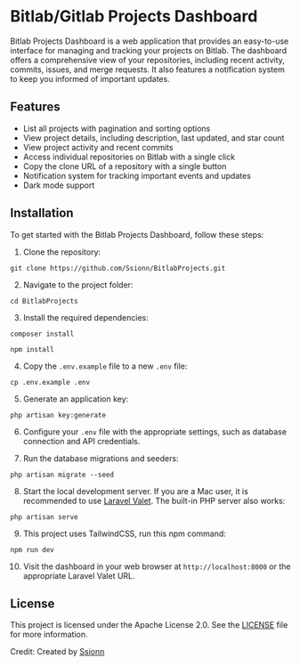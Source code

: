 # Bitlab/Gitlab Projects Dashboard

Bitlab Projects Dashboard is a web application that provides an easy-to-use interface for managing and tracking your projects on Bitlab. The dashboard offers a comprehensive view of your repositories, including recent activity, commits, issues, and merge requests. It also features a notification system to keep you informed of important updates.

## Features

- List all projects with pagination and sorting options
- View project details, including description, last updated, and star count
- View project activity and recent commits
- Access individual repositories on Bitlab with a single click
- Copy the clone URL of a repository with a single button
- Notification system for tracking important events and updates
- Dark mode support

## Installation

To get started with the Bitlab Projects Dashboard, follow these steps:

1. Clone the repository:

```git clone https://github.com/Ssionn/BitlabProjects.git```

2. Navigate to the project folder:

```cd BitlabProjects```


3. Install the required dependencies:

```composer install```

```npm install```

4. Copy the `.env.example` file to a new `.env` file:

```cp .env.example .env```


5. Generate an application key:

```php artisan key:generate```

6. Configure your `.env` file with the appropriate settings, such as database connection and API credentials.

7. Run the database migrations and seeders:

```php artisan migrate --seed```

8. Start the local development server. If you are a Mac user, it is recommended to use [Laravel Valet](https://laravel.com/docs/valet). The built-in PHP server also works:

```php artisan serve```

9. This project uses TailwindCSS, run this npm command:

```npm run dev```

10. Visit the dashboard in your web browser at `http://localhost:8000` or the appropriate Laravel Valet URL.

## License

This project is licensed under the Apache License 2.0. See the [LICENSE](LICENSE) file for more information.

Credit: Created by [Ssionn](https://github.com/Ssionn)
